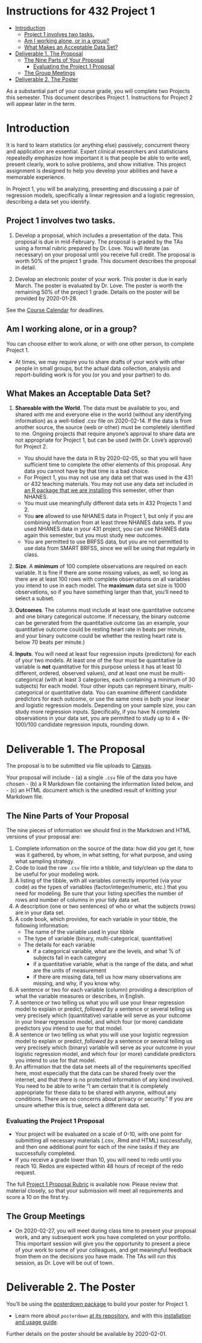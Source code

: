 Instructions for 432 Project 1
================

  - [Introduction](#introduction)
      - [Project 1 involves two tasks.](#project-1-involves-two-tasks.)
      - [Am I working alone, or in a
        group?](#am-i-working-alone-or-in-a-group)
      - [What Makes an Acceptable Data
        Set?](#what-makes-an-acceptable-data-set)
  - [Deliverable 1. The Proposal](#deliverable-1.-the-proposal)
      - [The Nine Parts of Your
        Proposal](#the-nine-parts-of-your-proposal)
          - [Evaluating the Project 1
            Proposal](#evaluating-the-project-1-proposal)
      - [The Group Meetings](#the-group-meetings)
  - [Deliverable 2. The Poster](#deliverable-2.-the-poster)

As a substantial part of your course grade, you will complete two
Projects this semester. This document describes Project 1. Instructions
for Project 2 will appear later in the term.

# Introduction

It is hard to learn statistics (or anything else) passively; concurrent
theory and application are essential. Expert clinical researchers and
statisticians repeatedly emphasize how important it is that people be
able to write well, present clearly, work to solve problems, and show
initiative. This project assignment is designed to help you develop your
abilities and have a memorable experience.

In Project 1, you will be analyzing, presenting and discussing a pair of
regression models, specifically a linear regression and a logistic
regression, describing a data set you identify.

## Project 1 involves two tasks.

1.  Develop a proposal, which includes a presentation of the data. This
    proposal is due in mid-February. The proposal is graded by the TAs
    using a formal rubric prepared by Dr. Love. You will iterate (as
    necessary) on your proposal until you receive full credit. The
    proposal is worth 50% of the project 1 grade. This document
    describes the proposal in detail.

2.  Develop an electronic poster of your work. This poster is due in
    early March. The poster is evaluated by Dr. Love. The poster is
    worth the remaining 50% of the project 1 grade. Details on the
    poster will be provided by 2020-01-28.

See the [Course
Calendar](https://github.com/THOMASELOVE/2020-432/blob/master/calendar.md)
for deadlines.

## Am I working alone, or in a group?

You can choose either to work alone, or with one other person, to
complete Project 1.

  - At times, we may require you to share drafts of your work with other
    people in small groups, but the actual data collection, analysis and
    report-building work is for you (or you and your partner) to do.

## What Makes an Acceptable Data Set?

1.  **Shareable with the World**. The data must be available to you, and
    shared with me and everyone else in the world (without any
    identifying information) as a well-tidied .csv file on 2020-02-14.
    If the data is from another source, the source (web or other) must
    be completely identified to me. Ongoing projects that require
    anyone’s approval to share data are not appropriate for Project 1,
    but can be used (with Dr. Love’s approval) for Project 2.
    
      - You should have the data in R by 2020-02-05, so that you will
        have sufficient time to complete the other elements of this
        proposal. Any data you cannot have by that time is a bad choice.
      - For Project 1, you may not use any data set that was used in the
        431 or 432 teaching materials. You may not use any data set
        included in [an R package that we are
        installing](https://github.com/THOMASELOVE/2020-432/blob/master/software.md)
        this semester, other than NHANES.
      - You must use meaningfully different data sets in 432 Projects 1
        and 2.
      - You **are** allowed to use NHANES data in Project 1, but only if
        you are combining information from at least three NHANES data
        sets. If you used NHANES data in your 431 project, you can use
        NHANES data again this semester, but you must study new
        outcomes.
      - You are permitted to use BRFSS data, but you are not permitted
        to use data from SMART BRFSS, since we will be using that
        regularly in class.

2.  **Size**. A **minimum** of 100 complete observations are required on
    each variable. It is fine if there are some missing values, as well,
    so long as there are at least 100 rows with complete observations on
    all variables you intend to use in each model. The **maximum** data
    set size is 1000 observations, so if you have something larger than
    that, you’ll need to select a subset.

3.  **Outcomes**. The columns must include at least one quantitative
    outcome and one binary categorical outcome. If necessary, the binary
    outcome can be generated from the quantitative outcome (as an
    example, your quantitative outcome could be resting heart rate in
    beats per minute, and your binary outcome could be whether the
    resting heart rate is below 70 beats per minute.)

4.  **Inputs**. You will need at least four regression inputs
    (predictors) for each of your two models. At least one of the four
    must be quantitative (a variable is **not** quantitative for this
    purpose unless it has at least 10 different, ordered, observed
    values), *and* at least one must be multi-categorical (with at least
    3 categories, each containing a minimum of 30 subjects) for each
    model. Your other inputs can represent binary, multi-categorical or
    quantitative data. You can examine different candidate predictors
    for each outcome, or use the same ones in both your linear and
    logistic regression models. Depending on your sample size, you can
    study more regression inputs. Specifically, if you have N complete
    observations in your data set, you are permitted to study up to 4 +
    (N-100)/100 candidate regression inputs, rounding down.

# Deliverable 1. The Proposal

The proposal is to be submitted via file uploads to
[Canvas](https://canvas.case.edu).

Your proposal will include - (a) a single `.csv` file of the data you
have chosen - (b) a R Markdown file containing the information listed
below, and - (c) an HTML document which is the unedited result of
knitting your Markdown file.

## The Nine Parts of Your Proposal

The nine pieces of information we should find in the Markdown and HTML
versions of your proposal are:

1.  Complete information on the source of the data: how did you get it,
    how was it gathered, by whom, in what setting, for what purpose, and
    using what sampling strategy.
2.  Code to load the raw `.csv` file into a tibble, and tidy/clean up
    the data to be useful for your modeling work.
3.  A listing of the tibble, with all variables correctly imported (via
    your code) as the types of variables (factor/integer/numeric, etc.)
    that you need for modeling. Be sure that your listing specifies the
    number of rows and number of columns in your tidy data set.
4.  A description (one or two sentences) of who or what the subjects
    (rows) are in your data set.
5.  A code book, which provides, for each variable in your tibble, the
    following information:
      - The name of the variable used in your tibble
      - The type of variable (binary, multi-categorical, quantitative)
      - The details for each variable
          - if a categorical variable, what are the levels, and what %
            of subjects fall in each category
          - if a quantitative variable, what is the range of the data,
            and what are the units of measurement
          - if there are missing data, tell us how many observations are
            missing, and why, if you know why.
6.  A sentence or two for each variable (column) providing a description
    of what the variable measures or describes, in English.
7.  A sentence or two telling us what you will use your linear
    regression model to explain or predict, *followed by* a sentence or
    several telling us very precisely which (quantitative) variable will
    serve as your outcome in your linear regression model, and which
    four (or more) candidate predictors you intend to use for that
    model.
8.  A sentence or two telling us what you will use your logistic
    regression model to explain or predict, *followed by* a sentence or
    several telling us very precisely which (binary) variable will serve
    as your outcome in your logistic regression model, and which four
    (or more) candidate predictors you intend to use for that model.
9.  An affirmation that the data set meets all of the requirements
    specified here, most especially that the data can be shared freely
    over the internet, and that there is no protected information of any
    kind involved. You need to be able to write “I am certain that it is
    completely appropriate for these data to be shared with anyone,
    without any conditions. There are no concerns about privacy or
    security.” If you are unsure whether this is true, select a
    different data set.

### Evaluating the Project 1 Proposal

  - Your project will be evaluated on a scale of 0-10, with one point
    for submitting all necessary materials (.csv, .Rmd and HTML)
    successfully, and then one additional point for each of the nine
    tasks if they are successfully completed.
  - If you receive a grade lower than 10, you will need to redo until
    you reach 10. Redos are expected within 48 hours of receipt of the
    redo request.

The full [Project 1 Proposal
Rubric](https://github.com/THOMASELOVE/2020-432/blob/master/projects/project1/project1_proposal_rubric.md)
is available now. Please review that material closely, so that your
submission will meet all requirements and score a 10 on the first try.

## The Group Meetings

  - On 2020-02-27, you will meet during class time to present your
    proposal work, and any subsequent work you have completed on your
    portfolio. This important session will give you the opportunity to
    present a piece of your work to some of your colleagues, and get
    meaningful feedback from them on the decisions you have made. The
    TAs will run this session, as Dr. Love will be out of town.

# Deliverable 2. The Poster

You’ll be using the [posterdown
package](https://github.com/brentthorne/posterdown) to build your poster
for Project 1.

  - Learn more about `posterdown` [at its
    repository](https://github.com/brentthorne/posterdown), and with
    this [installation and usage
    guide](https://github.com/brentthorne/posterdown/wiki/Installation-&-Usage-Guide).

Further details on the poster should be available by 2020-02-01.
